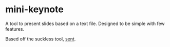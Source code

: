 # mini-keynote
A tool to present slides based on a text file. Designed to be simple with few features.

Based off the suckless tool, [sent](https://tools.suckless.org/sent/).
